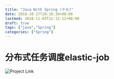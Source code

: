 ```yaml
---
title: "Java With Spring (十七)"
date: 2018-10-27T20:18:39+08:00
lastmod: 2018-11-03T22:12:12+08:00
draft: true
tags: ["java","Spring"]
categories: ["Spring"]
---
```


# 分布式任务调度elastic-job

![Project Link](https://github.com/hyyfrank/play_with_springboot/tree/feature/lesson1)
